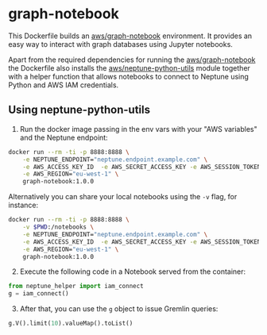 # graph-notebook

This Dockerfile builds an [aws/graph-notebook] environment. It provides an easy
way to interact with graph databases using Jupyter notebooks.

Apart from the required dependencies for running the [aws/graph-notebook] the
Dockerfile also installs the [aws/neptune-python-utils] module together with a
helper function that allows notebooks to connect to Neptune using Python and AWS
IAM credentials.

## Using neptune-python-utils

1. Run the docker image passing in the env vars with your "AWS variables" and the Neptune endpoint:
```bash
docker run --rm -ti -p 8888:8888 \
    -e NEPTUNE_ENDPOINT="neptune.endpoint.example.com" \
    -e AWS_ACCESS_KEY_ID  -e AWS_SECRET_ACCESS_KEY -e AWS_SESSION_TOKEN \
    -e AWS_REGION="eu-west-1" \
    graph-notebook:1.0.0
```
Alternatively you can share your local notebooks using the ```-v``` flag,
for instance:
```bash
docker run --rm -ti -p 8888:8888 \
    -v $PWD:/notebooks \
    -e NEPTUNE_ENDPOINT="neptune.endpoint.example.com" \
    -e AWS_ACCESS_KEY_ID  -e AWS_SECRET_ACCESS_KEY -e AWS_SESSION_TOKEN \
    -e AWS_REGION="eu-west-1" \
    graph-notebook:1.0.0
```
2. Execute the following code in a Notebook served from the container:
```python
from neptune_helper import iam_connect
g = iam_connect()
```
3. After that, you can use the ```g``` object to issue Gremlin queries:
```python
g.V().limit(10).valueMap().toList()
```

[aws/graph-notebook]: https://github.com/aws/graph-notebook
[aws/neptune-python-utils]: https://github.com/awslabs/amazon-neptune-tools/tree/master/neptune-python-utils
[gremlinpython]: https://tinkerpop.apache.org/docs/current/reference/#gremlin-python
